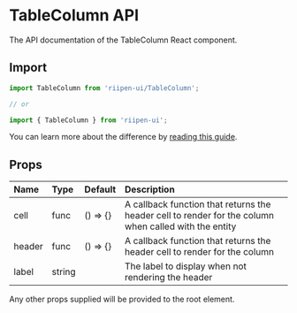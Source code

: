 <!--- This documentation is automatically generated, do not try to edit it. -->

# TableColumn API

<p class="description">The API documentation of the TableColumn React component.</p>

## Import

```js
import TableColumn from 'riipen-ui/TableColumn';

// or

import { TableColumn } from 'riipen-ui';
```

You can learn more about the difference by [reading this guide](/guides/bundle-size).

## Props

| Name | Type | Default | Description |
|:-----|:-----|:--------|:------------|
| <span class="prop-name">cell</span> | <span class="prop-type">func</span> | <span class="prop-default">() => {}</span> | A callback function that returns the header cell to render for the column when called with the entity |
| <span class="prop-name">header</span> | <span class="prop-type">func</span> | <span class="prop-default">() => {}</span> | A callback function that returns the header cell to render for the column |
| <span class="prop-name">label</span> | <span class="prop-type">string</span> |  | The label to display when not rendering the header |


Any other props supplied will be provided to the root element.